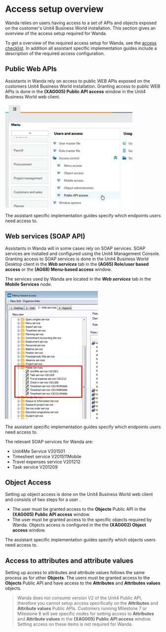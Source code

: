 # Access setup overview


Wanda relies on users having access to a set of APIs and objects exposed on the customer's Unit4 Business World installation. This section gives an overview of the access setup required for Wanda.

To get a overview of the required access setup for Wanda, see the [access checklist](access-checklist.md). In addition all assistant specific implementation guides include a description of the required access configuration.


## Public Web APIs

Assistants in Wanda rely on access to public WEB APIs exposed on the customers Unit4 Business World installation. Granting access to public WEB APIs is done in the **(XAG005) Public API access** window in the Unit4 Business World web client.

![](images/publicapiaccess.png)

The assistant specific implementation guides specify which endpoints users need access to.

## Web services (SOAP API)

Assistants in Wanda will in some cases rely on SOAP services. SOAP services are installed and configured using the Unit4 Management Console. Granting access to SOAP services is done in the Unit4 Business World Desktop client in the _**Web services**_ tab in the **(AG65) Role/user based access** or the **(AG68) Menu-based access** window.

The services used by Wanda are located in the _**Web services**_ tab in the **Mobile Services** node.

![](images/mobileservicesaccess_75pct.png)

The assistant specific implementation guides specify which endpoints users need access to. 

The relevant SOAP services for Wanda are:

- Unit4Me Service V201501
- Timesheet service V201511Mobile
- Travel expenses service V201212
- Task service V201209

## Object Access

Setting up object access is done on the Unit4 Business World web client and consists of two steps for a user .

* The user must be granted access to the **Objects** Public API in the **(XAG005) Public API access** window.
* The user must be granted access to the specific objects required by Wanda. Objects access is configured in the the **(XAG002) Object access** window.


The assistant specific implementation guides specify which objects users need access to.

## Access to attributes and attribute values

Setting up access to attributes and attribute values follows the same process as for other **Objects**. The users must be granted access to the **Objects** Public API and have access to the **Attributes** and **Attributes values** objects.

> Wanda does not consume version V2 of the Unit4 Public API, therefore you cannot setup access specifically on the **Attributes** and **Attribute values** Public APIs. Customers running Milestone 7 or Milestone 8 will see specific nodes for setting access to **Attributes** and **Attribute values** in the **(XAG005) Public API access** window. Setting access on these items is not required for Wanda.



